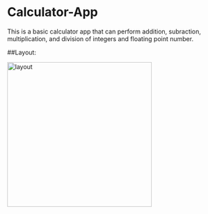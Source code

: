 # Calculator-App
This is a basic calculator app that can perform addition, subraction, multiplication, and division of integers and floating point number.


##Layout:

<img width="332" alt="layout" src="https://user-images.githubusercontent.com/58203966/223790239-7c091332-530a-4716-b5ce-2278fc2b6456.png">
